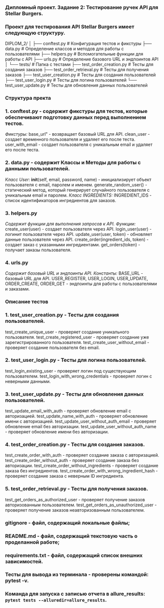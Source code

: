 ### Дипломный проект. Задание 2: Тестирование ручек API для Stellar Burgers.

### Проект для тестирования API Stellar Burgers имеет следующую структуру. 

DIPLOM_2/
│
├── conftest.py          # Конфигурация тестов и фикстуры
├── data.py              # Определение классов и методов для работы с пользователями
├── helpers.py           # Вспомогательные функции для работы с API
├── urls.py              # Определение базового URL и эндпоинтов API
│
└── tests/               # Папка с тестами
    ├── test_order_creation.py      # Тесты для создания заказов
    ├── test_order_retrieval.py     # Тесты для получения заказов
    ├── test_user_creation.py        # Тесты для создания пользователей
    ├── test_user_login.py           # Тесты для логина пользователей
    └── test_user_update.py          # Тесты для обновления данных пользователей

### Структура пректа

### 1. conftest.py - cодержит фикстуры для тестов, которые обеспечивают подготовку данных перед выполнением тестов.
*Фикстуры:*
  base_url" - возвращает базовый URL для API.
  clean_user - создает временного пользователя и удаляет его после теста.
  user_with_email - создает пользователя с уникальным email и удаляет его после теста.

### 2. data.py - содержит Классы и Методы для работы с данными пользователей.
*Класс User:*
  __init__(self, email, password, name) - инициализирует объект пользователя с email, паролем и именем.
  generate_random_user() - статический метод, который генерирует случайного пользователя с уникальным email и паролем.
*Класс INGREDIENTS:*
  INGREDIENT_IDS - список идентификаторов ингредиентов для заказов.

### 3. helpers.py
*Содержит функции для выполнения запросов к API.*
*Функции:*
  create_user(user) - создает пользователя через API.
  login_user(user) - логинит пользователя через API.
  update_user(user, token) - обновляет данные пользователя через API.
  create_order(ingredient_ids, token) - создает заказ с указанными ингредиентами.
  get_orders(token) - получает заказы пользователя.

### 4. urls.py
*Содержит базовый URL и эндпоинты API.*
*Константы:*
  BASE_URL - базовый URL для API.
  USER_REGISTER, USER_LOGIN, USER_UPDATE, ORDER_CREATE, ORDER_GET - эндпоинты для работы с пользователями и заказами.

### Описание тестов
### 1. test_user_creation.py - Тесты для создания пользователей.

  test_create_unique_user - проверяет создание уникального пользователя.
  test_create_registered_user - проверяет создание уже зарегистрированного пользователя.
  test_create_user_without_email - проверяет создание пользователя без email.

### 2. test_user_login.py - Тесты для логина пользователей.

  test_login_existing_user - проверяет логин под существующим пользователем.
  test_login_with_wrong_credentials - проверяет логин с неверными данными.

### 3. test_user_update.py - Тесты для обновления данных пользователей.

  test_update_email_with_auth - проверяет обновление email с авторизацией.
  test_update_name_with_auth - проверяет обновление имени с авторизацией.
  test_update_user_without_auth_email - проверяет обновление email без авторизации.
  test_update_user_without_auth_name - проверяет обновление имени без авторизации.

### 4. test_order_creation.py - Тесты для создания заказов.

  test_create_order_with_auth - проверяет создание заказа с авторизацией.
  test_create_order_without_auth - проверяет создание заказа без авторизации.
  test_create_order_without_ingredients - проверяет создание заказа без ингредиентов.
  test_create_order_with_wrong_ingredient_hash - проверяет создание заказа с неверным ID ингредиента.

### 5. test_order_retrieval.py - Тесты для получения заказов.

  test_get_orders_as_authorized_user - проверяет получение заказов авторизованным пользователем.
  test_get_orders_as_unauthorized_user - проверяет получение заказов неавторизованным пользователем.

### gitignore - файл, содержащий локальные файлы;
### README.md - файл, содержащий текстовую часть о проделанной работе; 
### requirements.txt - файл, содержащий список внешних зависимостей.

### Тесты для вывода из терминала - проверены командой: pytest -v.
### Команда для запуска с записью отчета в allure_results: `pytest tests --alluredir=allure_results`.











